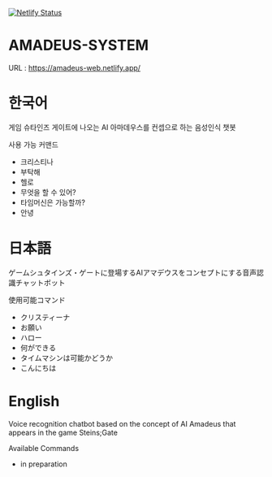 [![Netlify Status](https://api.netlify.com/api/v1/badges/0b34f981-8d53-461c-8dd0-8ec0c16c228e/deploy-status)](https://app.netlify.com/sites/amadeus-web/deploys)


# AMADEUS-SYSTEM
URL : https://amadeus-web.netlify.app/

# 한국어

게임 슈타인즈 게이트에 나오는 AI 아마데우스를 컨셉으로 하는 음성인식 챗봇

사용 가능 커맨드

* 크리스티나 <br>
* 부탁해 <br>
* 헬로 <br>
* 무엇을 할 수 있어? <br>
* 타임머신은 가능할까? <br>
* 안녕

# 日本語

ゲームシュタインズ・ゲートに登場するAIアマデウスをコンセプトにする音声認識チャットボット

使用可能コマンド

* クリスティーナ <br>
* お願い <br>
* ハロー <br>
* 何ができる <br>
* タイムマシンは可能かどうか <br>
* こんにちは

# English

Voice recognition chatbot based on the concept of AI Amadeus that appears in the game Steins;Gate

Available Commands

* in preparation
